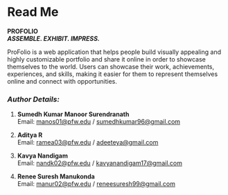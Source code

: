 # Read Me  
**PROFOLIO**<br/>
***ASSEMBLE. EXHIBIT. IMPRESS.***
 
ProFolio is a web application that helps people build visually appealing and highly customizable portfolio and share it online in order to showcase themselves to the world. Users can showcase their work, achievements, experiences, and skills, making it easier for them to represent themselves online and connect with opportunities.


### ***Author Details:***
1. **Sumedh Kumar Manoor Surendranath**<br/>
Email: manos01@pfw.edu / sumedhkumar96@gmail.com<br/>

2. **Aditya R**<br/>
Email: ramea03@pfw.edu / adeeteya@gmail.com<br/>

3. **Kavya Nandigam**<br/>
Email: nandk02@pfw.edu / kavyanandigam17@gmail.com<br/>

4. **Renee Suresh Manukonda**<br/>
Email: manur02@pfw.edu / reneesuresh99@gmail.com<br/>
